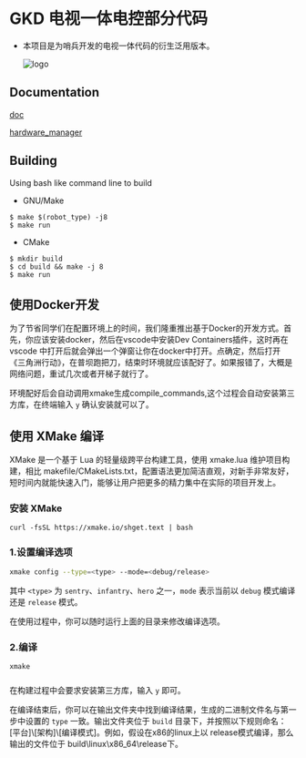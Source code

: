 # GKD 电视一体电控部分代码
- 本项目是为哨兵开发的电视一体代码的衍生泛用版本。

  ![logo](img/logo.png)

## Documentation
[doc](doc/doc.md "doc")

[hardware_manager](doc/hardware_manager.md "doc")

## Building
Using bash like command line to build
- GNU/Make
```
$ make $(robot_type) -j8
$ make run
```

- CMake
```
$ mkdir build
$ cd build && make -j 8
$ make run
```
## 使用Docker开发
为了节省同学们在配置环境上的时间，我们隆重推出基于Docker的开发方式。首先，你应该安装docker，然后在vscode中安装Dev Containers插件，这时再在vscode
中打开后就会弹出一个弹窗让你在docker中打开。点确定，然后打开《三角洲行动》，在普坝跑把刀，结束时环境就应该配好了。如果报错了，大概是网络问题，重试几次或者开梯子就行了。

环境配好后会自动调用xmake生成compile_commands,这个过程会自动安装第三方库，在终端输入 `y` 确认安装就可以了。


## 使用 XMake 编译
XMake 是一个基于 Lua 的轻量级跨平台构建工具，使用 xmake.lua 维护项目构建，相比 makefile/CMakeLists.txt，配置语法更加简洁直观，对新手非常友好，短时间内就能快速入门，能够让用户把更多的精力集中在实际的项目开发上。
### 安装 XMake
`curl -fsSL https://xmake.io/shget.text | bash`

### 1.设置编译选项

```bash
xmake config --type=<type> --mode=<debug/release>
```

其中 `<type>` 为 `sentry`、`infantry`、`hero` 之一，`mode` 表示当前以 `debug` 模式编译还是 `release` 模式。

在使用过程中，你可以随时运行上面的目录来修改编译选项。

### 2.编译

```bash
xmake
```
### 

在构建过程中会要求安装第三方库，输入 `y` 即可。

在编译结束后，你可以在输出文件夹中找到编译结果，生成的二进制文件名与第一步中设置的 `type` 一致。输出文件夹位于 `build` 目录下，并按照以下规则命名：[平台]\\[架构]\\[编译模式]。例如，假设在x86的linux上以 release模式编译，那么输出的文件位于 build\linux\x86_64\release下。
